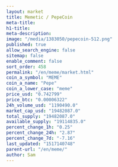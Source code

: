 ```yaml
---
layout: market
title: Memetic / PepeCoin
meta-title: 
h1-title: 
meta-description: 
image: "/media/1383050/pepecoin-512.png"
published: true
allow_search_engine: false
sitemap: false
enable_comment: false
sort_order: 458
permalink: "/en/meme/market.html"
coin_a_symbol: "MEME"
coin_a_name: "Pepe"
coin_a_lower_case: "meme"
price_usd: "0.742799"
price_btc: "0.00006322"
24h_volume_usd: "1190490.0"
market_cap_usd: "19482087.0"
total_supply: "19482087.0"
available_supply: "19114835.0"
percent_change_1h: "0.25"
percent_change_24h: "2.87"
percent_change_7d: "-7.16"
last_updated: "1517140748"
parent-url: "/en/meme/"
author: Sam
---
```


